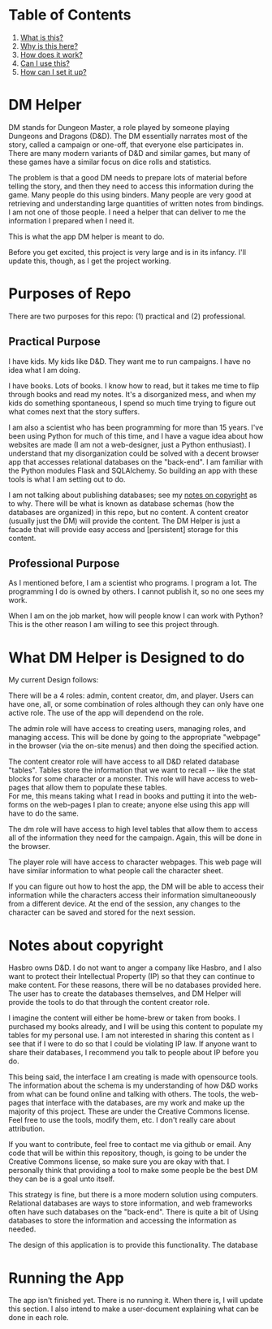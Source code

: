 # Table of Contents
1. [What is this?](#dm-helper)
1. [Why is this here?](#purposes-of-repo)
1. [How does it work?](#what-dm-helper-is-designed-to-do)
1. [Can I use this?](#notes-about-copyright)
1. [How can I set it up?](#running-the-app)

# DM Helper
DM stands for Dungeon Master, a role played by someone playing Dungeons and Dragons (D\&D).
The DM essentially narrates most of the story, called a campaign or one-off, that everyone
else participates in.  There are many modern variants of D\&D and similar games, but
many of these games have a similar focus on dice rolls and statistics. 

The problem is that a good DM needs to
prepare lots of material before telling the story, and then they need to access this information during the
game.  Many people do this using binders.  Many people are very good at retrieving and
understanding large quantities of written notes from bindings.  I am not
one of those people.  I need a helper that can deliver to me the information I prepared 
when I need it.

This is what the app DM helper is meant to do.

Before you get excited, this project is very large and is in its infancy.
I'll update this, though, as I get the project working.

# Purposes of Repo
There are two purposes for this repo: (1) practical and (2) professional.

## Practical Purpose
I have kids.  My kids like D\&D.  They want me to run campaigns.  I have no idea what I am doing.

I have books.  Lots of books.  I know how to read, but it takes me time to flip through
books and read my notes.  It's a disorganized mess, and when my kids do something spontaneous, I
spend so much time trying to figure out what comes next that the story suffers.

I am also a scientist who has been programming for more than 15 years.  I've been using Python
for much of this time, and I have a vague idea about how websites are made (I am not a web-designer,
just a Python enthusiast).  I understand that my disorganization could be solved with a
decent browser app that accesses relational databases on the "back-end".  I am familiar with the Python
modules Flask and SQLAlchemy.  So building an app with these tools is what I am setting out to do.

I am not talking about publishing databases; see my [notes on copyright](notes-about-copywrite)
as to why.  There will be what is known as database schemas (how the databases are organized) in
this repo, but no content.  A content creator (usually just the DM) will provide the content.  The
DM Helper is just a facade that will provide easy access and [persistent] storage for this content.

## Professional Purpose
As I mentioned before, I am a scientist who programs.  I program a lot.  The programming I do
is owned by others.  I cannot publish it, so no one sees my work.

When I am on the job market, how will people know I can work with Python?  This is the other
reason I am willing to see this project through.

# What DM Helper is Designed to do

My current Design follows:

There will be a 4 roles: admin, content creator, dm, and player. Users can have one, all,
or some combination of roles although they can only have one active role.  The use of the
app will dependend on the role.

The admin role will have access to creating users, managing roles, and managing access.  This
will be done by going to the appropriate "webpage" in the browser (via the on-site menus) and
then doing the specified action.

The content creator role will have access to all D\&D related database "tables".
Tables store the information that we want to recall -- like the stat blocks for some character or a monster.
This role will have access to web-pages that allow them to populate these tables.  
For me, this means taking what I read in books and putting it into the web-forms on the web-pages
I plan to create; anyone else using this app will have to do the same.

The dm role will have access to high level tables that allow them to access
all of the information they need for the campaign.  Again, this will be done in the browser.

The player role will have access to character webpages.  This web page will have similar information
to what people call the character sheet.

If you can figure out how to host the app, the DM will be able to access their information while the 
characters access their information simultaneoously from a different device.  At the end of the session, 
any changes to the character can be saved and stored for the next session.

# Notes about copyright

Hasbro owns D\&D.  I do not want to anger a company like Hasbro, and I also want
to protect their Intellectual Property (IP) so that they can continue to make content.
For these reasons, there will be no databases provided here.  The user
has to create the databases themselves, and DM Helper will provide the tools to do that
through the content creator role.

I imagine the content will either be home-brew or
taken from books.  I purchased my books already, and I will be using this content to populate
my tables for my personal use.  I am not interested in sharing this content as
I see that if I were to do so that I could be violating IP law.
If anyone want to share their databases, I recommend you talk
to people about IP before you do.  

This being said, the interface I am creating is made with opensource tools.
The information about the schema is my understanding of how D\&D works from
what can be found online and talking with others.  The tools, the web-pages that interface with the databases,
are my work and make up the majority of this project.  These are under the Creative Commons license.
Feel free to use the tools, modify them, etc. I don't really care about attribution.

If you want to contribute, feel free to contact me via github or email. 
Any code that will be within this repository, though, is going to be under the Creative Commons license, so 
make sure you are okay with that.  I personally think that providing a tool to make
some people be the best DM they can be is a goal unto itself.


This strategy is fine, but there is a more modern solution using computers.
Relational databases are ways to store information, and web frameworks often have
such databases on the "back-end".  There is quite a bit of 
Using databases to store the information and accessing the information as needed.

The design of this application is to provide this functionality.  The database 

# Running the App

The app isn't finished yet.  There is no running it.  When there is, I will update this section.  I also
intend to make a user-document explaining what can be done in each role.

